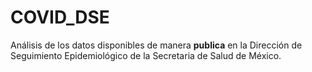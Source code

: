 # COVID_DSE
Análisis de los datos disponibles de manera **publica** en la Dirección de Seguimiento Epidemiológico de la Secretaria de Salud de México.
